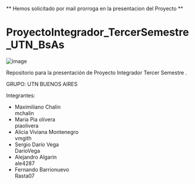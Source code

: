 
** Hemos solicitado por mail prorroga en la presentacion del Proyecto **
# ProyectoIntegrador_TercerSemestre_UTN_BsAs

![image](https://user-images.githubusercontent.com/105835509/232646989-da42f206-b2be-4742-bfff-6aaaa08aaaa0.png)

Repositorio para la presentación de Proyecto Integrador Tercer Semestre .

GRUPO: UTN BUENOS AIRES

Integrantes:

- Maximiliano Chalin                                 
       mchalin
- Maria Pia olivera      
       piaolivera
- Alicia Viviana Montenegro           
       vmgith
- Sergio Darío Vega               
       DarioVega
- Alejandro Algarin                
       ale4287
- Fernando Barrionuevo    
       Rasta07
  
